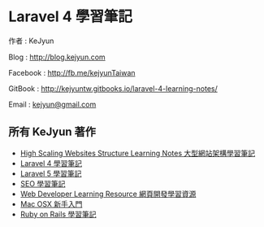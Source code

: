 # Laravel 4 學習筆記

作者 : KeJyun

Blog : http://blog.kejyun.com

Facebook : http://fb.me/kejyunTaiwan

GitBook : http://kejyuntw.gitbooks.io/laravel-4-learning-notes/

Email : kejyun@gmail.com


## 所有 KeJyun 著作
* [High Scaling Websites Structure Learning Notes 大型網站架構學習筆記](http://kejyuntw.gitbooks.io/high-scaling-websites-structure-learning-notes/)
* [Laravel 4 學習筆記](http://kejyuntw.gitbooks.io/laravel-4-learning-notes/)
* [Laravel 5 學習筆記](http://kejyuntw.gitbooks.io/laravel-4-learning-notes/)
* [SEO 學習筆記](http://kejyuntw.gitbooks.io/seo-learning-notes/)
* [Web Developer Learning Resource 網頁開發學習資源](http://kejyuntw.gitbooks.io/web-developer-learning-resource/)
* [Mac OSX 新手入門](http://kejyuntw.gitbooks.io/mac-osx-for-newbie/)
* [Ruby on Rails 學習筆記](http://kejyuntw.gitbooks.io/ruby-on-rails-learning-note/)